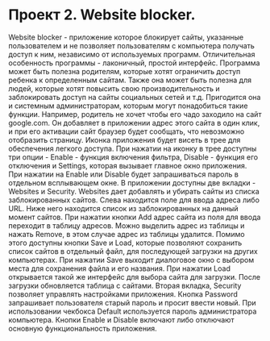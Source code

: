 Проект 2. Website blocker.
=============

Website blocker - приложение которое блокирует сайты, указанные пользователем и не позволяет пользователям с компьютера получать доступ к ним, независимо от используемых программ. Отличительная особенность программы - лаконичный, простой интерфейс.
	Программа может быть полезна родителям, которые хотят ограничить доступ ребенка к определенным сайтам. Также она может быть полезна для людей, которые хотят повысить свою производительность и заблокировать доступ на сайты социальных сетей и т.д. Пригодится она и системным администраторам, которым могут понадобиться такие функции. 
	Например, родитель не хочет чтобы его чадо заходило на сайт google.com. Он добавляет в приложении адрес этого сайта в один клик, и при его активации сайт браузер будет сообщать, что невозможно отобразить страницу.
	Иконка приложения будет висеть в трее для обеспечения легкого доступа. При нажатии на иконку в трее доступны три опции - Enable - функция включения фильтра, Disable - функция его отключения и Settings, которая вызывает главное окно приложения. При нажатии на Enable или Disable будет запрашиваться пароль в отдельном всплывающем окне.
	В приложении доступны две вкладки - Websites и Security.
	Websites дает добавлять и убирать сайты из списка заблокированных сайтов. Слева находится поле для ввода адреса либо URL. Ниже него находится список из заблокированных на данный момент сайтов. При нажатии кнопки Add адрес сайта из поля для ввода переходит в таблицу адресов. Можно выделить адрес из таблицы и нажать Remove, в этом случае адрес из таблицы удалится. Помимо этого доступны кнопки Save и Load, которые позволяют сохранить список сайтов в отдельный файл, для последующей загрузки на других компьютерах. При нажатии Save выходит диалоговое окно с выбором места для сохранения файла и его названия. При нажатии Load открывается такой же интерфейс для выбора сайта для загрузки. После загрузки обновляется таблица с сайтами.
	Вторая вкладка, Security позволяет управлять настройками приложения. Кнопка Password запрашивает пользователя старый пароль и просит ввести новый. При использовании чекбокса Default используется пароль администратора компьютера. Кнопки Enable и Disable включают либо отключают основную функциональность приложения.
